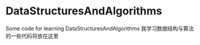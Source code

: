 # DataStructuresAndAlgorithms
Some code for learning DataStructuresAndAlgorithms
我学习数据结构与算法的一些代码将放在这里
